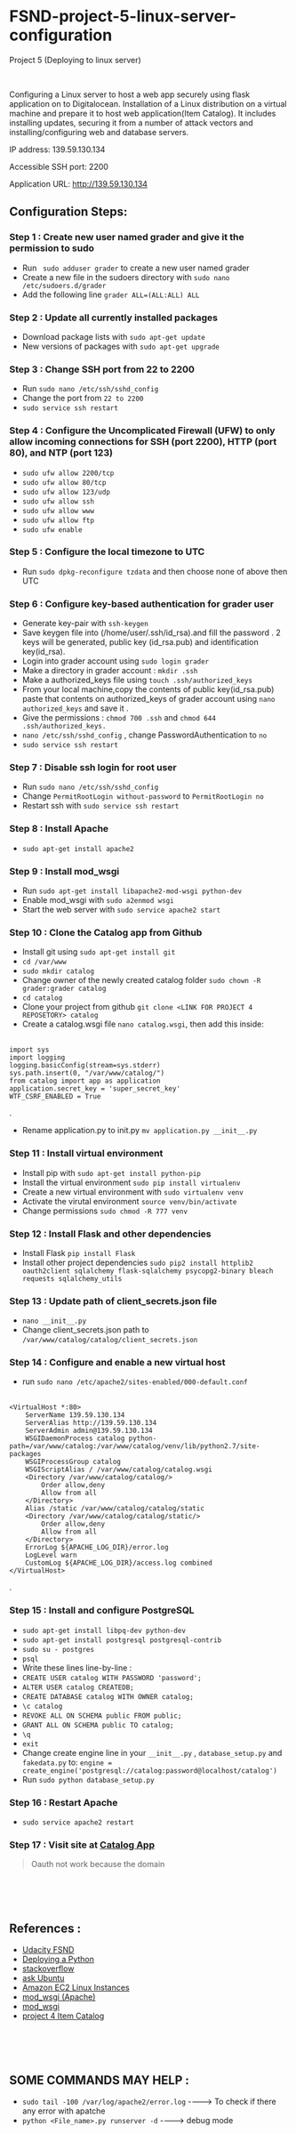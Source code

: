 # FSND-project-5-linux-server-configuration
Project 5 (Deploying to linux server)

<br />


Configuring a Linux server to host a web app securely using flask application on to Digitalocean. Installation of a Linux distribution on a virtual machine and prepare it to host web application(Item Catalog). It includes installing updates, securing it from a number of attack vectors and installing/configuring web and database servers.

IP address: 139.59.130.134

Accessible SSH port: 2200

Application URL: http://139.59.130.134

## Configuration Steps:
### Step 1 : Create new user named grader and give it the permission to sudo
- Run ``` sudo adduser grader``` to create a new user named grader<br />
- Create a new file in the sudoers directory with ```sudo nano /etc/sudoers.d/grader```<br />
- Add the following line ```grader ALL=(ALL:ALL) ALL```<br />

### Step 2 : Update all currently installed packages
- Download package lists with ```sudo apt-get update```<br />
- New versions of packages with ```sudo apt-get upgrade```<br />

### Step 3 : Change SSH port from 22 to 2200
- Run ```sudo nano /etc/ssh/sshd_config```<br />
- Change the port from ```22 to 2200```<br />
- ```sudo service ssh restart```<br />

### Step 4 : Configure the Uncomplicated Firewall (UFW) to only allow incoming connections for SSH (port 2200), HTTP (port 80), and NTP (port 123)
- ```sudo ufw allow 2200/tcp```<br />
- ```sudo ufw allow 80/tcp```<br />
- ```sudo ufw allow 123/udp```<br />
- ```sudo ufw allow ssh```<br />
- ```sudo ufw allow www ```<br />
- ```sudo ufw allow ftp```<br />
- ```sudo ufw enable```<br />

### Step 5 : Configure the local timezone to UTC
- Run ```sudo dpkg-reconfigure tzdata``` and then choose none of above then UTC<br />

### Step 6 : Configure key-based authentication for grader user
- Generate key-pair with ```ssh-keygen```<br />
- Save keygen file into (/home/user/.ssh/id_rsa).and fill the password . 2 keys will be generated, public key (id_rsa.pub) and identification key(id_rsa).<br />
- Login into grader account using ```sudo login grader``` <br />
- Make a directory in grader account : ```mkdir .ssh```<br />
- Make a authorized_keys file using ```touch .ssh/authorized_keys```<br />
- From your local machine,copy the contents of public key(id_rsa.pub) paste that contents on authorized_keys of grader account using ```nano authorized_keys``` and save it .<br />
- Give the permissions : ```chmod 700 .ssh``` and ```chmod 644 .ssh/authorized_keys.```<br />
- ```nano /etc/ssh/sshd_config``` , change PasswordAuthentication to ```no``` <br />
- ```sudo service ssh restart```<br />

### Step 7 : Disable ssh login for root user
- Run ```sudo nano /etc/ssh/sshd_config```<br />
- Change ```PermitRootLogin without-password``` to ```PermitRootLogin no```<br />
- Restart ssh with ```sudo service ssh restart```<br />

### Step 8 : Install Apache
- ```sudo apt-get install apache2```<br />

### Step 9 : Install mod_wsgi
- Run ```sudo apt-get install libapache2-mod-wsgi python-dev```<br />
- Enable mod_wsgi with ```sudo a2enmod wsgi```<br />
- Start the web server with ```sudo service apache2 start```<br />

### Step 10 : Clone the Catalog app from Github
- Install git using ```sudo apt-get install git```<br />
- ```cd /var/www```<br />
- ```sudo mkdir catalog```<br />
- Change owner of the newly created catalog folder ```sudo chown -R grader:grader catalog```<br />
- ```cd catalog```<br />
- Clone your project from github ```git clone <LINK FOR PROJECT 4 REPOSETORY> catalog```<br />
- Create a catalog.wsgi file ```nano catalog.wsgi```, then add this inside:<br /> <br />
```
import sys
import logging
logging.basicConfig(stream=sys.stderr)
sys.path.insert(0, "/var/www/catalog/")
from catalog import app as application
application.secret_key = 'super_secret_key'
WTF_CSRF_ENABLED = True
```
.<br />

- Rename application.py to init.py ```mv application.py __init__.py```<br />

### Step 11 : Install virtual environment
- Install pip with ```sudo apt-get install python-pip```<br />
- Install the virtual environment ```sudo pip install virtualenv```<br />
- Create a new virtual environment with ```sudo virtualenv venv```<br />
- Activate the virutal environment ```source venv/bin/activate```<br />
- Change permissions ```sudo chmod -R 777 venv```<br />

### Step 12 : Install Flask and other dependencies
- Install Flask ```pip install Flask```<br />
- Install other project dependencies ```sudo pip2 install httplib2 oauth2client sqlalchemy flask-sqlalchemy psycopg2-binary bleach requests sqlalchemy_utils```<br />


### Step 13 : Update path of client_secrets.json file
- ```nano __init__.py```<br />
- Change client_secrets.json path to ```/var/www/catalog/catalog/client_secrets.json```<br />

### Step 14 : Configure and enable a new virtual host

- run ```sudo nano /etc/apache2/sites-enabled/000-default.conf``` <br /> <br />


```
<VirtualHost *:80>
    ServerName 139.59.130.134
    ServerAlias http://139.59.130.134
    ServerAdmin admin@139.59.130.134
    WSGIDaemonProcess catalog python-path=/var/www/catalog:/var/www/catalog/venv/lib/python2.7/site-packages
    WSGIProcessGroup catalog
    WSGIScriptAlias / /var/www/catalog/catalog.wsgi
    <Directory /var/www/catalog/catalog/>
        Order allow,deny
        Allow from all
    </Directory>
    Alias /static /var/www/catalog/catalog/static
    <Directory /var/www/catalog/catalog/static/>
        Order allow,deny
        Allow from all
    </Directory>
    ErrorLog ${APACHE_LOG_DIR}/error.log
    LogLevel warn
    CustomLog ${APACHE_LOG_DIR}/access.log combined
</VirtualHost> 
```

.<br />

### Step 15 : Install and configure PostgreSQL
- ```sudo apt-get install libpq-dev python-dev```<br />
- ```sudo apt-get install postgresql postgresql-contrib```<br />
- ```sudo su - postgres```<br />
- ```psql```<br />
- Write these lines line-by-line : <br />
- ```CREATE USER catalog WITH PASSWORD 'password';```<br />
- ```ALTER USER catalog CREATEDB;```<br />
- ```CREATE DATABASE catalog WITH OWNER catalog;```<br />
- ```\c catalog```<br />
- ```REVOKE ALL ON SCHEMA public FROM public;```<br />
- ```GRANT ALL ON SCHEMA public TO catalog;```<br />
- ```\q```<br />
- ```exit```<br />
- Change create engine line in your ```__init__.py``` , ```database_setup.py``` and ```fakedata.py``` to: ```engine = create_engine('postgresql://catalog:password@localhost/catalog')```<br />
- Run ```sudo python database_setup.py```<br />

### Step 16 : Restart Apache
- ```sudo service apache2 restart```<br />


### Step 17 : Visit site at [Catalog App](http://139.59.130.134) <br />

> Oauth not work because the domain

<br />
<br />
<br />

## References :

- [Udacity FSND](https://www.udacity.com/)<br />
- [Deploying a Python](https://www.phusionpassenger.com/library/walkthroughs/deploy/python/)<br />
- [stackoverflow](https://stackoverflow.com)<br />
- [ask Ubuntu](https://askubuntu.com/)<br />
- [Amazon EC2 Linux Instances](https://docs.aws.amazon.com/AWSEC2/latest/UserGuide/EC2_GetStarted.html)<br />
- [mod_wsgi (Apache)](http://flask.pocoo.org/docs/0.12/deploying/mod_wsgi/)<br />
- [mod_wsgi](https://modwsgi.readthedocs.io/en/develop/)<br />
- [project 4 Item Catalog](https://github.com/ikhdev/FSND-Item-Catalog-project-5)<br />

<br />
<br />
<br />

## SOME COMMANDS MAY HELP : 
- ```sudo tail -100 /var/log/apache2/error.log``` ----> To check if there any error with apatche <br />
- ```python <File_name>.py runserver -d``` ----> debug mode
